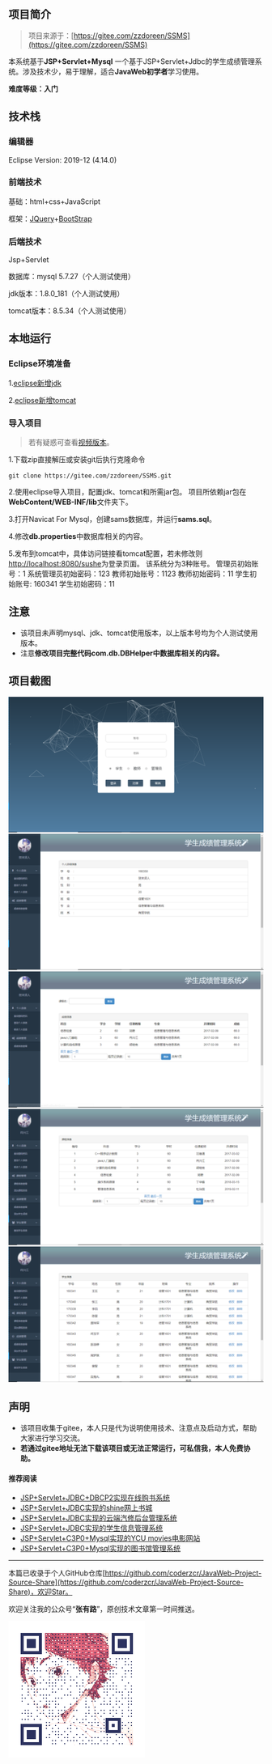 ## 项目简介

>项目来源于：[https://gitee.com/zzdoreen/SSMS](https://gitee.com/zzdoreen/SSMS)

本系统基于**JSP+Servlet+Mysql**
一个基于JSP+Servlet+Jdbc的学生成绩管理系统。涉及技术少，易于理解，适合**JavaWeb初学者**学习使用。

**难度等级：入门**

## 技术栈

### 编辑器

Eclipse Version: 2019-12 (4.14.0)

### 前端技术

基础：html+css+JavaScript

框架：[JQuery](https://www.runoob.com/jquery/jquery-tutorial.html)+[BootStrap](https://www.bootcss.com/)


### 后端技术

Jsp+Servlet

数据库：mysql 5.7.27（个人测试使用）

jdk版本：1.8.0_181（个人测试使用）

tomcat版本：8.5.34（个人测试使用）



## 本地运行

### Eclipse环境准备
1.[eclipse新增jdk](../../public/oldPicturesFromGitee/Eclipse%E6%96%B0%E5%A2%9Ejdk.mp4)

2.[eclipse新增tomcat](../../public/oldPicturesFromGitee/Eclipse%E6%96%B0%E5%A2%9Etomcat.mp4)

### 导入项目

> 若有疑惑可查看[视频版本](https://zhuanlan.zhihu.com/p/141382924)。

1.下载zip直接解压或安装git后执行克隆命令 
```
git clone https://gitee.com/zzdoreen/SSMS.git
```
2.使用eclipse导入项目，配置jdk、tomcat和所需jar包。
项目所依赖jar包在**WebContent/WEB-INF/lib**文件夹下。

3.打开Navicat For Mysql，创建sams数据库，并运行**sams.sql**。

4.修改**db.properties**中数据库相关的内容。

5.发布到tomcat中，具体访问链接看tomcat配置，若未修改则[http://localhost:8080/sushe](http://localhost:8080/StuAMSystem)为登录页面。
该系统分为3种账号。
管理员初始账号：1 系统管理员初始密码：123 
教师初始账号：1123 教师初始密码：11
学生初始账号: 160341 学生初始密码：11



## 注意
- 该项目未声明mysql、jdk、tomcat使用版本，以上版本号均为个人测试使用版本。
- 注意**修改项目完整代码com.db.DBHelper中数据库相关的内容。**


## 项目截图
![登录](../../public/oldPicturesFromGitee/blog20200511143001.png)
![个人信息](../../public/oldPicturesFromGitee/blog20200511143002.png)
![成绩管理](../../public/oldPicturesFromGitee/blog20200511143003.png)
![课程管理](../../public/oldPicturesFromGitee/blog20200511143004.png)
![管理员首页](../../public/oldPicturesFromGitee/blog20200511143005.png)

## 声明
- 该项目收集于gitee，本人只是代为说明使用技术、注意点及启动方式，帮助大家进行学习交流。
- **若通过gitee地址无法下载该项目或无法正常运行，可私信我，本人免费协助。**


#### 推荐阅读
- [JSP+Servlet+JDBC+DBCP2实现在线购书系统](https://mp.weixin.qq.com/s/kFHzkRtL6FNN9koaWAjDkg)
- [JSP+Servlet+JDBC实现的shine网上书城](https://mp.weixin.qq.com/s/GvfywZwg28IMYk5Q2ZWcOw)
- [JSP+Servlet+JDBC实现的云端汽修后台管理系统](https://mp.weixin.qq.com/s/kalGv5T8AZGxTnLHr2wDsA)
- [JSP+Servlet+JDBC实现的学生信息管理系统](https://mp.weixin.qq.com/s/K-H50joCXeE0cnwmtoqhJw)
- [JSP+Servlet+C3P0+Mysql实现的YCU movies电影网站](https://mp.weixin.qq.com/s/bJ1lGNDrVwzXx5z9dDaV-w)
- [JSP+Servlet+C3P0+Mysql实现的图书馆管理系统](https://mp.weixin.qq.com/s/MdGVYX_8t-CiOasghGPrRw)

---

本篇已收录于个人GitHub仓库[https://github.com/coderzcr/JavaWeb-Project-Source-Share](https://github.com/coderzcr/JavaWeb-Project-Source-Share)，欢迎Star。


欢迎关注我的公众号“**张有路**”，原创技术文章第一时间推送。

![](../../public/oldPicturesFromGitee/qrcode.gif)


